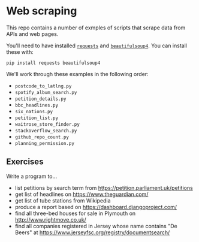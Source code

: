 # Web scraping

This repo contains a number of exmples of scripts that scrape data from APIs and web pages.

You'll need to have installed [`requests`](http://docs.python-requests.org/en/master/) and [`beautifulsoup4`](https://www.crummy.com/software/BeautifulSoup/bs4/doc/).  You can install these with:

    pip install requests beautifulsoup4

We'll work through these examples in the following order:

 * `postcode_to_latlng.py`
 * `spotify_album_search.py`
 * `petition_details.py`
 * `bbc_headlines.py`
 * `six_nations.py`
 * `petition_list.py`
 * `waitrose_store_finder.py`
 * `stackoverflow_search.py`
 * `github_repo_count.py`
 * `planning_permission.py`

## Exercises

Write a program to...

 * list petitions by search term from https://petition.parliament.uk/petitions
 * get list of headlines on https://www.theguardian.com/
 * get list of tube stations from Wikipedia
 * produce a report based on https://dashboard.djangoproject.com/
 * find all three-bed houses for sale in Plymouth on http://www.rightmove.co.uk/
 * find all companies registered in Jersey whose name contains "De Beers" at https://www.jerseyfsc.org/registry/documentsearch/
